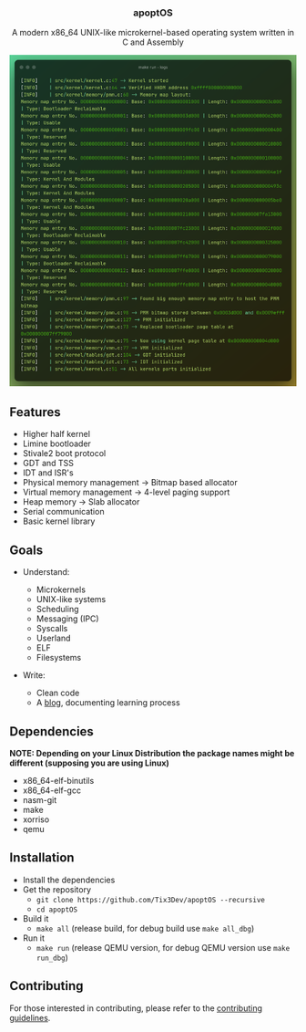 <div align="center">

<h3>apoptOS</h3>
<p>A modern x86_64 UNIX-like microkernel-based operating system written in C and Assembly</p>

<img src="https://github.com/Tix3Dev/apoptOS/blob/main/misc/screenshots/logs.png">

</div>

## Features

- Higher half kernel
- Limine bootloader
- Stivale2 boot protocol
- GDT and TSS
- IDT and ISR's
- Physical memory management -> Bitmap based allocator
- Virtual memory management -> 4-level paging support
- Heap memory -> Slab allocator
- Serial communication
- Basic kernel library

## Goals

- Understand:
  - Microkernels
  - UNIX-like systems
  - Scheduling
  - Messaging (IPC)
  - Syscalls
  - Userland
  - ELF
  - Filesystems

- Write:
  - Clean code
  - A [blog](), documenting learning process

## Dependencies

**NOTE: Depending on your Linux Distribution the package names might be different (supposing you are using Linux)**

- x86_64-elf-binutils
- x86_64-elf-gcc
- nasm-git
- make
- xorriso
- qemu

## Installation

- Install the dependencies
- Get the repository
  - `git clone https://github.com/Tix3Dev/apoptOS --recursive`
  - `cd apoptOS`
- Build it
  - `make all` (release build, for debug build use `make all_dbg`)
- Run it
  - `make run` (release QEMU version, for debug QEMU version use `make run_dbg`)

## Contributing

For those interested in contributing, please refer to the [contributing guidelines](https://github.com/Tix3Dev/apoptOS/blob/main/misc/CONTRIBUTING.md).
